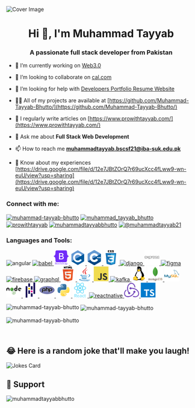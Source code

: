 ![Cover Image](https://drive.google.com/uc?export=view&id=1rR8JKTC1Vx8DqRT0Z4D4JktUP_JjDl_A)



<h1 align="center">Hi 👋, I'm Muhammad Tayyab</h1>
<h3 align="center">A passionate full stack developer from Pakistan</h3>

- 🔭 I’m currently working on [Web3.0](https://github.com/Muhammad-Tayyab-Bhutto/SmartContract)

- 👯 I’m looking to collaborate on [cal.com](https://cal.com/)

- 🤝 I’m looking for help with [Developers Portfolio Resume Website](https://github.com/Muhammad-Tayyab-Bhutto/resume-web)

- 👨‍💻 All of my projects are available at [https://github.com/Muhammad-Tayyab-Bhutto/](https://github.com/Muhammad-Tayyab-Bhutto/)

- 📝 I regularly write articles on [https://www.prowithtayyab.com/](https://www.prowithtayyab.com/)

- 💬 Ask me about **Full Stack Web Development**

- 📫 How to reach me **muhammadtayyab.bscsf21@iba-suk.edu.pk**

- 📄 Know about my experiences [https://drive.google.com/file/d/12e7JBtZOrQ7r69ucXcc4fLww9-wn-euU/view?usp=sharing](https://drive.google.com/file/d/12e7JBtZOrQ7r69ucXcc4fLww9-wn-euU/view?usp=sharing)

<h3 align="left">Connect with me:</h3>
<p align="left">
<a href="https://linkedin.com/in/muhammad-tayyab-bhutto" target="blank"><img align="center" src="https://raw.githubusercontent.com/rahuldkjain/github-profile-readme-generator/master/src/images/icons/Social/linked-in-alt.svg" alt="muhammad-tayyab-bhutto" height="30" width="40" /></a>
<a href="https://instagram.com/muhammad_tayyab_bhutto" target="blank"><img align="center" src="https://raw.githubusercontent.com/rahuldkjain/github-profile-readme-generator/master/src/images/icons/Social/instagram.svg" alt="muhammad_tayyab_bhutto" height="30" width="40" /></a>
<a href="https://www.youtube.com/c/prowithtayyab" target="blank"><img align="center" src="https://raw.githubusercontent.com/rahuldkjain/github-profile-readme-generator/master/src/images/icons/Social/youtube.svg" alt="prowithtayyab" height="30" width="40" /></a>
<a href="https://www.leetcode.com/muhammadtayyabbhutto" target="blank"><img align="center" src="https://raw.githubusercontent.com/rahuldkjain/github-profile-readme-generator/master/src/images/icons/Social/leet-code.svg" alt="muhammadtayyabbhutto" height="30" width="40" /></a>
<a href="https://www.hackerearth.com/@muhammadtayyab21" target="blank"><img align="center" src="https://raw.githubusercontent.com/rahuldkjain/github-profile-readme-generator/master/src/images/icons/Social/hackerearth.svg" alt="@muhammadtayyab21" height="30" width="40" /></a>
</p>

<h3 align="left">Languages and Tools:</h3>
<p> <img src="https://angular.io/assets/images/logos/angular/angular.svg" alt="angular" width="40" height="40"/> </a> <a href="https://angular.io" target="_blank" rel="noreferrer"> <img src="https://www.vectorlogo.zone/logos/babeljs/babeljs-icon.svg" alt="babel" width="40" height="40"/> </a> <a href="https://getbootstrap.com" target="_blank" rel="noreferrer"> <img src="https://raw.githubusercontent.com/devicons/devicon/master/icons/bootstrap/bootstrap-plain-wordmark.svg" alt="bootstrap" width="40" height="40"/> </a> <a href="https://www.cprogramming.com/" target="_blank" rel="noreferrer"> <img src="https://raw.githubusercontent.com/devicons/devicon/master/icons/c/c-original.svg" alt="c" width="40" height="40"/> </a> <a href="https://www.w3schools.com/cpp/" target="_blank" rel="noreferrer"> <img src="https://raw.githubusercontent.com/devicons/devicon/master/icons/cplusplus/cplusplus-original.svg" alt="cplusplus" width="40" height="40"/> </a> <a href="https://www.w3schools.com/css/" target="_blank" rel="noreferrer"> <img src="https://raw.githubusercontent.com/devicons/devicon/master/icons/css3/css3-original-wordmark.svg" alt="css3" width="40" height="40"/> </a> <a href="https://www.djangoproject.com/" target="_blank" rel="noreferrer"> <img src="https://cdn.worldvectorlogo.com/logos/django.svg" alt="django" width="40" height="40"/> </a> <a href="https://expressjs.com" target="_blank" rel="noreferrer"> <img src="https://raw.githubusercontent.com/devicons/devicon/master/icons/express/express-original-wordmark.svg" alt="express" width="40" height="40"/> </a> <a href="https://www.figma.com/" target="_blank" rel="noreferrer"> <img src="https://www.vectorlogo.zone/logos/figma/figma-icon.svg" alt="figma" width="40" height="40"/> </a> <a href="https://firebase.google.com/" target="_blank" rel="noreferrer"> <img src="https://www.vectorlogo.zone/logos/firebase/firebase-icon.svg" alt="firebase" width="40" height="40"/> </a> <a href="https://graphql.org" target="_blank" rel="noreferrer"> <img src="https://www.vectorlogo.zone/logos/graphql/graphql-icon.svg" alt="graphql" width="40" height="40"/> </a> <a href="https://www.w3.org/html/" target="_blank" rel="noreferrer"> <img src="https://raw.githubusercontent.com/devicons/devicon/master/icons/html5/html5-original-wordmark.svg" alt="html5" width="40" height="40"/> </a> <a href="https://www.java.com" target="_blank" rel="noreferrer"> <img src="https://raw.githubusercontent.com/devicons/devicon/master/icons/java/java-original.svg" alt="java" width="40" height="40"/> </a> <a href="https://developer.mozilla.org/en-US/docs/Web/JavaScript" target="_blank" rel="noreferrer"> <img src="https://raw.githubusercontent.com/devicons/devicon/master/icons/javascript/javascript-original.svg" alt="javascript" width="40" height="40"/> </a> <a href="https://kafka.apache.org/" target="_blank" rel="noreferrer"> <img src="https://www.vectorlogo.zone/logos/apache_kafka/apache_kafka-icon.svg" alt="kafka" width="40" height="40"/> </a> <a href="https://www.linux.org/" target="_blank" rel="noreferrer"> <img src="https://raw.githubusercontent.com/devicons/devicon/master/icons/linux/linux-original.svg" alt="linux" width="40" height="40"/> </a> <a href="https://www.mongodb.com/" target="_blank" rel="noreferrer"> <img src="https://raw.githubusercontent.com/devicons/devicon/master/icons/mongodb/mongodb-original-wordmark.svg" alt="mongodb" width="40" height="40"/> </a> <a href="https://www.mysql.com/" target="_blank" rel="noreferrer"> <img src="https://raw.githubusercontent.com/devicons/devicon/master/icons/mysql/mysql-original-wordmark.svg" alt="mysql" width="40" height="40"/> </a> <a href="https://nodejs.org" target="_blank" rel="noreferrer"> <img src="https://raw.githubusercontent.com/devicons/devicon/master/icons/nodejs/nodejs-original-wordmark.svg" alt="nodejs" width="40" height="40"/> </a> <a href="https://pandas.pydata.org/" target="_blank" rel="noreferrer"> <img src="https://raw.githubusercontent.com/devicons/devicon/2ae2a900d2f041da66e950e4d48052658d850630/icons/pandas/pandas-original.svg" alt="pandas" width="40" height="40"/> </a> <a href="https://www.php.net" target="_blank" rel="noreferrer"> <img src="https://raw.githubusercontent.com/devicons/devicon/master/icons/php/php-original.svg" alt="php" width="40" height="40"/> </a> <a href="https://www.python.org" target="_blank" rel="noreferrer"> <img src="https://raw.githubusercontent.com/devicons/devicon/master/icons/python/python-original.svg" alt="python" width="40" height="40"/> </a> <a href="https://reactjs.org/" target="_blank" rel="noreferrer"> <img src="https://raw.githubusercontent.com/devicons/devicon/master/icons/react/react-original-wordmark.svg" alt="react" width="40" height="40"/> </a> <a href="https://reactnative.dev/" target="_blank" rel="noreferrer"> <img src="https://reactnative.dev/img/header_logo.svg" alt="reactnative" width="40" height="40"/> </a> <a href="https://redux.js.org" target="_blank" rel="noreferrer"> <img src="https://raw.githubusercontent.com/devicons/devicon/master/icons/redux/redux-original.svg" alt="redux" width="40" height="40"/> </a> <a href="https://www.typescriptlang.org/" target="_blank" rel="noreferrer"> <img src="https://raw.githubusercontent.com/devicons/devicon/master/icons/typescript/typescript-original.svg" alt="typescript" width="40" height="40"/> </a> </p>

<p><img align="left" src="https://github-readme-stats.vercel.app/api/top-langs?username=muhammad-tayyab-bhutto&show_icons=true&theme=algolia&locale=en&layout=compact" alt="muhammad-tayyab-bhutto" /></p>

<p>&nbsp;<img align="center" src="https://github-readme-stats.vercel.app/api?username=muhammad-tayyab-bhutto&show_icons=true&theme=algolia&locale=en" alt="muhammad-tayyab-bhutto" /></p>

<p><img align="center" src="https://github-readme-streak-stats.herokuapp.com/?user=muhammad-tayyab-bhutto&theme=algolia&" alt="muhammad-tayyab-bhutto" /></p>

<br>

## 😂 Here is a random joke that'll make you laugh!
![Jokes Card](https://readme-jokes.vercel.app/api)</center>

## 🧋 Support
<p><a href="https://www.buymeacoffee.com/muhammadtayyabbhutto"> <img align="left" src="https://cdn.buymeacoffee.com/buttons/v2/default-yellow.png" height="50" width="210" alt="muhammadtayyabbhutto" /></a>
</p>

</details>
